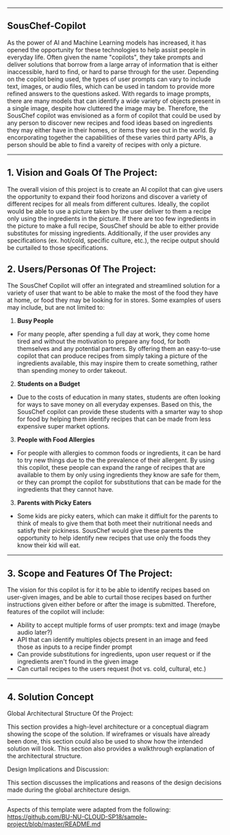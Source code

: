 ** **

## SousChef-Copilot

As the power of AI and Machine Learning models has increased, it has opened the opportunity for these technologies to help assist people in everyday life. Often given the name "copilots", they take prompts and deliver solutions that borrow from a large array of information that is either inaccessible, hard to find, or hard to parse through for the user. Depending on the copilot being used, the types of user prompts can vary to include text, images, or audio files, which can be used in tandom to provide more refined answers to the questions asked. With regards to image prompts, there are many models that can identify a wide variety of objects present in a single image, despite how cluttered the image may be. Therefore, the SousChef copilot was envisioned as a form of copilot that could be used by any person to discover new recipes and food ideas based on ingredients they may either have in their homes, or items they see out in the world. By encorporating together the capabilities of these varies third party APIs, a person should be able to find a vareity of recipes with only a picture.

** **

## 1.   Vision and Goals Of The Project:

The overall vision of this project is to create an AI copilot that can give users the opportunity to expand their food horizons and discover a variety of different recipes for all meals from different cultures. 
Ideally, the copilot would be able to use a picture taken by the user deliver to them a recipe only using the ingredients in the picture. If there are too few ingredients in the picture to make a full recipe, SousChef should be able to either provide substitutes for missing ingredients. Additionally, if the user provides any specifications (ex. hot/cold, specific culture, etc.), the recipe output should be curtailed to those specifications. 

## 2. Users/Personas Of The Project:

The SousChef Copilot will offer an integrated and streamlined solution for a variety of user that want to be able to make the most of the food they have at home, or food they may be looking for in stores. Some examples of users may include, but are not limited to:

1. **Busy People**

- For many people, after spending a full day at work, they come home tired and without the motivation to prepare any food, for both themselves and any potential partners. By offering them an easy-to-use copilot that can produce recipes from simply taking a picture of the ingredients available, this may inspire them to create something, rather than spending money to order takeout.

2. **Students on a Budget**

- Due to the costs of education in many states, students are often looking for ways to save money on all everyday expenses. Based on this, the SousChef copilot can provide these students with a smarter way to shop for food by helping them identify recipes that can be made from less expensive super market options.

3. **People with Food Allergies**

- For people with allergies to common foods or ingredients, it can be hard to try new things due to the the prevalence of their allergent. By using this copilot, these people can expand the range of recipes that are available to them by only using ingredients they know are safe for them, or they can prompt the copilot for substitutions that can be made for the ingredients that they cannot have.

3. **Parents with Picky Eaters**

- Some kids are picky eaters, which can make it diffiult for the parents to think of meals to give them that both meet their nutritional needs and satisfy their pickiness. SousChef would give these parents the opportunity to help identify new recipes that use only the foods they know their kid will eat. 


** **

## 3.   Scope and Features Of The Project:

The vision for this copilot is for it to be able to identify recipes based on user-given images, and be able to curtail those recipes based on further instructions given either before or after the image is submitted. Therefore, features of the copilot will include:

- Ability to accept multiple forms of user prompts: text and image (maybe audio later?)
- API that can identify multiples objects present in an image and feed those as inputs to a recipe finder prompt
- Can provide substitutions for ingredients, upon user request or if the ingredients aren't found in the given image
- Can curtail recipes to the users request (hot vs. cold, cultural, etc.)

** **

## 4. Solution Concept

Global Architectural Structure Of the Project:

This section provides a high-level architecture or a conceptual diagram showing the scope of the solution. If wireframes or visuals have already been done, this section could also be used to show how the intended solution will look. This section also provides a walkthrough explanation of the architectural structure.

 

Design Implications and Discussion:

This section discusses the implications and reasons of the design decisions made during the global architecture design.

** **

Aspects of this template were adapted from the following:
https://github.com/BU-NU-CLOUD-SP18/sample-project/blob/master/README.md
